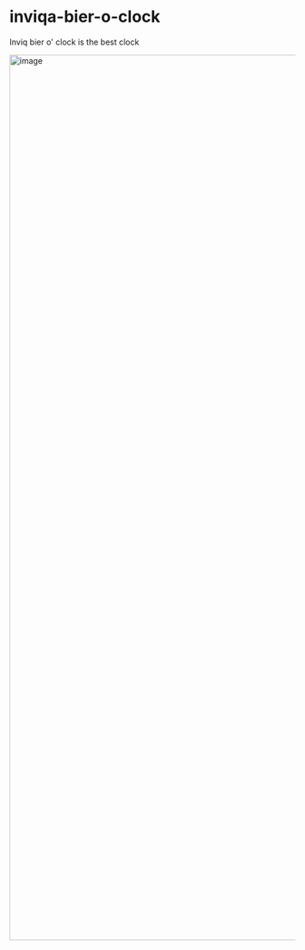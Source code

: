 # inviqa-bier-o-clock
Inviq bier o' clock is the best clock

<img width="1557" alt="image" src="https://user-images.githubusercontent.com/1720245/169271244-ff55fa32-82cb-4920-99cc-6df348217ae5.png">

